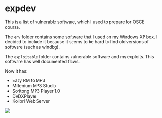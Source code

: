 # expdev

This is a list of vulnerable software, which I used to prepare for OSCE course.

The `env` folder contains some software that I used on my Windows XP box. I decided to include it because it seems to be hard to find old versions of software (such as windbg).

The `exploitable` folder contains vulnerable software and my exploits. This software has well documented flaws.

Now it has:

* Easy RM to MP3
* Millenium MP3 Studio
* Soritong MP3 Player 1.0
* DVDXPlayer
* Kolibri Web Server

![](https://i.imgur.com/mHo3cYE.png)
